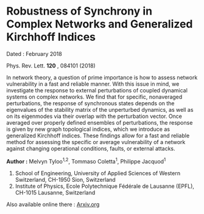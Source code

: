 # Robustness of Synchrony in Complex Networks and Generalized Kirchhoff Indices

Dated : February 2018

Phys. Rev. Lett. **120** , 084101 (2018)

In network theory, a question of prime importance is how to assess network vulnerability in a fast and reliable manner. With this issue in mind, we investigate the response to external perturbations of coupled dynamical systems on complex networks. We find that for specific, nonaveraged perturbations, the response of synchronous states depends on the eigenvalues of the stability matrix of the unperturbed dynamics, as well as on its eigenmodes via their overlap with the perturbation vector. Once averaged over properly defined ensembles of perturbations, the response is given by new graph topological indices, which we introduce as generalized Kirchhoff indices. These findings allow for a fast and reliable method for assessing the specific or average vulnerability of a network against changing operational conditions, faults, or external attacks.



**Author :** Melvyn Tyloo<sup>1,2</sup>, Tommaso Coletta<sup>1</sup>, Philippe Jacquod<sup>1</sup>
1) School of Engineering, University of Applied Sciences of Western Switzerland, CH-1950 Sion, Switzerland
2) Institute of Physics, Ecole Polytechnique Fédérale de Lausanne (EPFL), CH-1015 Lausanne, Switzerland


Also available online there : [Arxiv.org](https://arxiv.org/abs/1710.07536)

